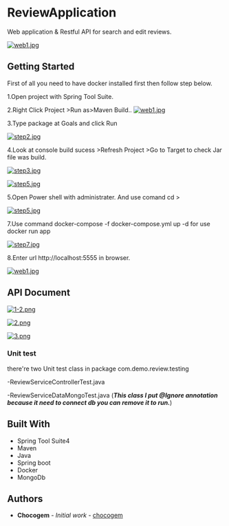 
# ReviewApplication

Web application & Restful API for search and edit reviews.

[![web1.jpg](https://i.postimg.cc/c4ghnzSM/web1.jpg)](https://postimg.cc/QHDcL0VH)

## Getting Started

First of all you need to have docker installed first then follow step below.

1.Open project with Spring Tool Suite.


2.Right Click Project >Run as>Maven Build..
[![web1.jpg](https://i.postimg.cc/Wz3hR05s/web1.jpg)](https://postimg.cc/njyHB98W)


3.Type package at Goals and click Run

[![step2.jpg](https://i.postimg.cc/Qtm4fK4Q/step2.jpg)](https://postimg.cc/tZ1NTJHJ)


4.Look at console build sucess >Refresh Project >Go to Target to check Jar file was build.

[![step3.jpg](https://i.postimg.cc/XvcQvy0R/step3.jpg)](https://postimg.cc/bGrQCrrg)


[![step5.jpg](https://i.postimg.cc/zf2fCyJM/step5.jpg)](https://postimg.cc/CZDYYLnH)


5.Open Power shell with administrater.
And use comand cd <your project path> >

[![step5.jpg](https://i.postimg.cc/zf2fCyJM/step5.jpg)](https://postimg.cc/CZDYYLnH)


7.Use command docker-compose -f docker-compose.yml up -d
for use docker run app

[![step7.jpg](https://i.postimg.cc/QtzNKCQb/step7.jpg)](https://postimg.cc/ftxQ6wgt)


8.Enter url  http://localhost:5555 in browser.

[![web1.jpg](https://i.postimg.cc/c4ghnzSM/web1.jpg)](https://postimg.cc/QHDcL0VH)


## API Document

[![1-2.png](https://i.postimg.cc/wTXCN3Hk/1-2.png)](https://postimg.cc/ppdcbWm9)

[![2.png](https://i.postimg.cc/KvfGt0Dj/2.png)](https://postimg.cc/Tpyv6qSv)

[![3.png](https://i.postimg.cc/26nmyG5z/3.png)](https://postimg.cc/Q9Nvnp5P)

### Unit test

there're two Unit test class in package com.demo.review.testing

-ReviewServiceControllerTest.java

-ReviewServiceDataMongoTest.java
(***This class I put @Ignore annotation because it need to connect db you can remove it to run.***)


## Built With

* Spring Tool Suite4
* Maven
* Java
* Spring boot
* Docker
* MongoDb

## Authors

* **Chocogem** - *Initial work* - [chocogem](https://github.com/chocogem)

